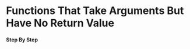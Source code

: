 # Functions That Take Arguments But Have No Return Value

#### Step By Step

<script>
const rawSourceCode = `fn main() {
  let alfa = String::from("apple");
  widget(alfa);
}

fn widget(thing: String) {
  println!("widget got {thing}");
}`.split('\n')


const lineSets = [
{ 
  lines: [`0_r`, `0_r`, `0_r`, `0_r`, `0_r`, `0_r`, `0_r`, `0_r`],
  text: `<p></p>`
},
{ 
  lines: [`0_r`, `0_s`, `0_s`, `0_r`, `0_s`, `0_s`, `0_s`, `0_s`],
  text: `<p></p>`
},
{ 
  lines: [`0_c`, `0_s`, `0_s`, `0_c`, `0_s`, `0_r`, `0_s`, `0_r`],
  text: `<p></p>`
},
{ 
  lines: [`0_c`, `0_s`, `0_s`, `0_c`, `0_s`, `0_c`, `0_r`, `0_c`],
  text: `<p></p>`
},
{ 
  lines: [`0_c`, `0_r`, `0_s`, `0_c`, `0_s`, `0_c`, `0_c`, `0_c`],
  text: `<p></p>`
},
{ 
  lines: [`0_c`, `0_c`, `0_r`, `0_c`, `0_s`, `0_c`, `0_c`, `0_c`],
  text: `<p></p>`
},
]
</script>
